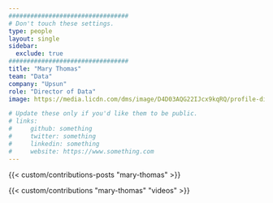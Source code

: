 ```yaml
---
#################################
# Don't touch these settings.
type: people
layout: single
sidebar:
  exclude: true
#################################
title: "Mary Thomas"
team: "Data"
company: "Upsun"
role: "Director of Data"
image: https://media.licdn.com/dms/image/D4D03AQG22IJcx9kqRQ/profile-displayphoto-shrink_200_200/0/1670281202159?e=1727913600&v=beta&t=VH8AM36cX_c2VIHalVMNlXg0gRgd_gisYrX0hiI6Qu4

# Update these only if you'd like them to be public.
# links:
#     github: something
#     twitter: something
#     linkedin: something
#     website: https://www.something.com
---
```


<!-- Lorem ipsum dolor sit amet, consectetur adipiscing elit. Phasellus vitae nunc non tellus euismod pretium. Nam justo dui, venenatis in fermentum sit amet, vulputate ut enim. Aenean finibus felis id egestas aliquet. Proin urna ex, cursus dignissim aliquam quis, consectetur vel lorem. Sed non eleifend eros. Aliquam id molestie urna. Sed pretium finibus lorem, vitae egestas velit semper sit amet. Vestibulum imperdiet nunc ac nulla gravida, posuere pulvinar urna faucibus.  -->

<!-- excludeSearch -->
{{< custom/contributions-posts "mary-thomas" >}}

{{< custom/contributions "mary-thomas" "videos" >}}
<!-- /excludeSearch -->
